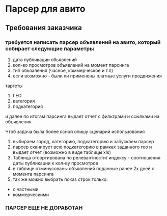 # Парсер для авито  
## Требования заказчика
### требуется написать парсер объявлений на авито, который собирает следующие параметры

1) дата публикации обьявлений
2) кол-во просмотров объявлений на момент парсинга
3) тип обьяаления (часное, коммерческое и т.п)
4) если возможно - были ли применены платные услуги продвижения

таргеты
1) ГЕО
2) категория
3) подкатегория

и далее по итогам парсинга выдает отчет с фильтрами и ссылками на объявления

Чтоб задача была более ясной опишу сценарий использования

1) выбираем город, категорию, подкатегорию и запускаем парсер
2) парсер сканирует всю подкатегорию в рамках заданного гео и выдает отчет (возможно в виде таблицы xls)
3) Таблица отсортирована по релевантности/ индексу - соотношения даты публикации к кол-ву просмотров
4) в таблице отминусованы объявлений поданные ранее 2х дней с момента парсинга
5) так же можно выбрать показ строк только:
- с частными
- коммерческими
### ПАРСЕР ЕЩЕ НЕ ДОРАБОТАН

